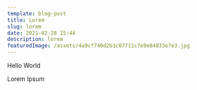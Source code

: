 ```yaml
---
template: blog-post
title: Lorem
slug: lorem
date: 2021-02-28 15:44
description: lorem
featuredImage: /assets/4a9cf740d2b3c07711c7e9e84833e7e3.jpg
---
```

Hello World

Lorem Ipsum